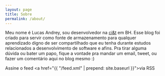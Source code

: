 ```yaml
---
layout: page
title: Sobre
permalink: /about/
---
```

Meu nome é Lucas Andrey, sou desenvolvedor na [ci&t](http://www.ciandt.com/br-pt/) em BH. Esse blog foi criado para servir como fonte de armazenamento para qualquer aprendizado digno de ser compartilhado que eu tenha durante estudos relacionados a desenvolvimento de software e afins. Pra tirar alguma dúvida ou bater um papo, fique a vontade pra mandar um email, tweet, ou fazer um comentário aqui no blog mesmo :)

<i class="fa fa-rss"></i> Assine o feed <a href="{{ "/feed.xml" | prepend: site.baseurl }}">via RSS </a>
